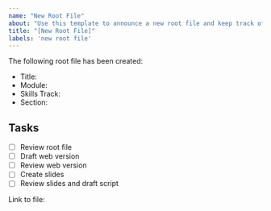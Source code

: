 ```yaml
---
name: "New Root File"
about: "Use this template to announce a new root file and keep track of tasks."
title: "[New Root File]"
labels: 'new root file'
---
```


The following root file has been created:

- Title: <!-- add section title -->
- Module: <!-- add module title -->
- Skills Track: <!-- add skills track title -->
- Section: <!-- add section number -->

## Tasks

- [ ] Review root file
- [ ] Draft web version
- [ ] Review web version 
- [ ] Create slides
- [ ] Review slides and draft script

Link to file: <!-- add GH link to file -->
